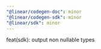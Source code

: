 ```yaml
---
"@linear/codegen-doc": minor
"@linear/codegen-sdk": minor
"@linear/sdk": minor
---
```


feat(sdk): output non nullable types
